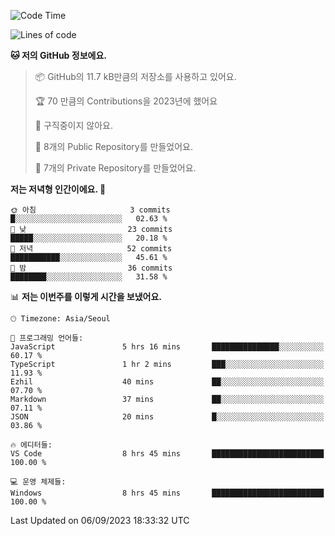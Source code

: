   <!--START_SECTION:waka-->
![Code Time](http://img.shields.io/badge/Code%20Time-198%20hrs%2049%20mins-blue)

![Lines of code](https://img.shields.io/badge/%EC%A0%80%EB%8A%94%20%EC%97%AC%ED%83%9C%EA%B9%8C%EC%A7%80%20-109.7%20thousand%20%EC%A4%84%EC%9D%98%20%EC%BD%94%EB%93%9C%EB%A5%BC%20%EC%9E%91%EC%84%B1%ED%96%88%EC%96%B4%EC%9A%94.-blue)

**🐱 저의 GitHub 정보에요.** 

> 📦 GitHub의 11.7 kB만큼의 저장소를 사용하고 있어요. 
 > 
> 🏆 70 만큼의 Contributions을 2023년에 했어요
 > 
> 🚫 구직중이지 않아요.
 > 
> 📜 8개의 Public Repository를 만들었어요. 
 > 
> 🔑 7개의 Private Repository를 만들었어요. 
 > 
**저는 저녁형 인간이에요. 🦉** 

```text
🌞 아침                     3 commits           █░░░░░░░░░░░░░░░░░░░░░░░░   02.63 % 
🌆 낮　                     23 commits          █████░░░░░░░░░░░░░░░░░░░░   20.18 % 
🌃 저녁                     52 commits          ███████████░░░░░░░░░░░░░░   45.61 % 
🌙 밤　                     36 commits          ████████░░░░░░░░░░░░░░░░░   31.58 % 
```


📊 **저는 이번주를 이렇게 시간을 보냈어요.** 

```text
🕑︎ Timezone: Asia/Seoul

💬 프로그래밍 언어들: 
JavaScript               5 hrs 16 mins       ███████████████░░░░░░░░░░   60.17 % 
TypeScript               1 hr 2 mins         ███░░░░░░░░░░░░░░░░░░░░░░   11.93 % 
Ezhil                    40 mins             ██░░░░░░░░░░░░░░░░░░░░░░░   07.70 % 
Markdown                 37 mins             ██░░░░░░░░░░░░░░░░░░░░░░░   07.11 % 
JSON                     20 mins             █░░░░░░░░░░░░░░░░░░░░░░░░   03.86 % 

🔥 에디터들: 
VS Code                  8 hrs 45 mins       █████████████████████████   100.00 % 

💻 운영 체제들: 
Windows                  8 hrs 45 mins       █████████████████████████   100.00 % 
```


 Last Updated on 06/09/2023 18:33:32 UTC
<!--END_SECTION:waka-->
